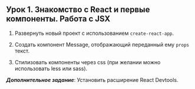 ## Урок 1. Знакомство с React и первые компоненты. Работа с JSX

1. Развернуть новый проект с использованием `create-react-app`.


2. Создать компонент Message, отображающий переданный ему `props` текст.


3. Стилизовать компоненты через css (при желании можно использовать less или sass).


***Дополнительное задание***: Установить расширение React Devtools.



